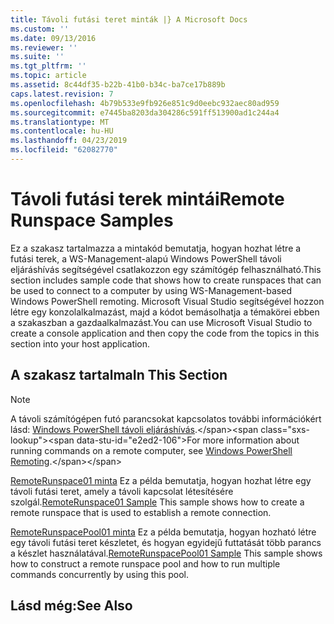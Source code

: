 ```yaml
---
title: Távoli futási teret minták |} A Microsoft Docs
ms.custom: ''
ms.date: 09/13/2016
ms.reviewer: ''
ms.suite: ''
ms.tgt_pltfrm: ''
ms.topic: article
ms.assetid: 8c44df35-b22b-41b0-b34c-ba7ce17b889b
caps.latest.revision: 7
ms.openlocfilehash: 4b79b533e9fb926e851c9d0eebc932aec80ad959
ms.sourcegitcommit: e7445ba8203da304286c591ff513900ad1c244a4
ms.translationtype: MT
ms.contentlocale: hu-HU
ms.lasthandoff: 04/23/2019
ms.locfileid: "62082770"
---
```

# <a name="remote-runspace-samples"></a><span data-ttu-id="e2ed2-102">Távoli futási terek mintái</span><span class="sxs-lookup"><span data-stu-id="e2ed2-102">Remote Runspace Samples</span></span>

<span data-ttu-id="e2ed2-103">Ez a szakasz tartalmazza a mintakód bemutatja, hogyan hozhat létre a futási terek, a WS-Management-alapú Windows PowerShell távoli eljáráshívás segítségével csatlakozzon egy számítógép felhasználható.</span><span class="sxs-lookup"><span data-stu-id="e2ed2-103">This section includes sample code that shows how to create runspaces that can be used to connect to a computer by using WS-Management-based Windows PowerShell remoting.</span></span> <span data-ttu-id="e2ed2-104">Microsoft Visual Studio segítségével hozzon létre egy konzolalkalmazást, majd a kódot bemásolhatja a témakörei ebben a szakaszban a gazdaalkalmazást.</span><span class="sxs-lookup"><span data-stu-id="e2ed2-104">You can use Microsoft Visual Studio to create a console application and then copy the code from the topics in this section into your host application.</span></span>

## <a name="in-this-section"></a><span data-ttu-id="e2ed2-105">A szakasz tartalma</span><span class="sxs-lookup"><span data-stu-id="e2ed2-105">In This Section</span></span>

> [!NOTE]
> <span data-ttu-id="e2ed2-106">A távoli számítógépen futó parancsokat kapcsolatos további információkért lásd: [Windows PowerShell távoli eljáráshívás](https://msdn.microsoft.com/en-us/library/ee706563(v=vs.85).aspx).</span><span class="sxs-lookup"><span data-stu-id="e2ed2-106">For more information about running commands on a remote computer, see [Windows PowerShell Remoting](https://msdn.microsoft.com/en-us/library/ee706563(v=vs.85).aspx).</span></span>

 <span data-ttu-id="e2ed2-107">[RemoteRunspace01 minta](./remoterunspace01-sample.md) Ez a példa bemutatja, hogyan hozhat létre egy távoli futási teret, amely a távoli kapcsolat létesítésére szolgál.</span><span class="sxs-lookup"><span data-stu-id="e2ed2-107">[RemoteRunspace01 Sample](./remoterunspace01-sample.md) This sample shows how to create a remote runspace that is used to establish a remote connection.</span></span>

 <span data-ttu-id="e2ed2-108">[RemoteRunspacePool01 minta](./remoterunspacepool01-sample.md) Ez a példa bemutatja, hogyan hozható létre egy távoli futási teret készletet, és hogyan egyidejű futtatását több parancs a készlet használatával.</span><span class="sxs-lookup"><span data-stu-id="e2ed2-108">[RemoteRunspacePool01 Sample](./remoterunspacepool01-sample.md) This sample shows how to construct a remote runspace pool and how to run multiple commands concurrently by using this pool.</span></span>

## <a name="see-also"></a><span data-ttu-id="e2ed2-109">Lásd még:</span><span class="sxs-lookup"><span data-stu-id="e2ed2-109">See Also</span></span>
